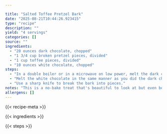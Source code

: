 ```yaml
---

title: "Salted Toffee Pretzel Bark"
date: "2025-08-21T10:44:26.923415"
type: "recipe"
description: ""
yield: "4 servings"
categories: []
source: ""
ingredients:
  - "20 ounces dark chocolate, chopped"
  - "1 3/4 cup broken pretzel pieces, divided"
  - "1 cup toffee pieces, divided"
  - "10 ounces white chocolate, chopped"
steps:
  - "In a double boiler or in a microwave on low power, melt the dark chocolate, stirring until the chocolate is smooth. Pour chocolate into pan and spread evenly. Sprinkle with 1 1/4 cup of the pretzel pieces and 3/4 cup of the toffee pieces. Spread the mixture on the prepared baking sheet. Refrigerate for at least 30 minutes."
  - "Melt the white chocolate in the same manner as you did the dark chocolate, stirring until completely smooth. Remove the baking sheet from the refrigerator and use a spoon to drizzle the white chocolate on top of the hardened dark chocolate layer. Sprinkle with the remaining pretzel pieces and toffee, using your palm to lightly press them into the white chocolate. Return the pan to the refrigerator for at least 30 minutes."
  - "Use a sharp knife to break the bark into pieces."
notes: "This is a no-bake treat that's beautiful to look at but even better to eat. Forget plain old peppermint bark, spice up your cookie platter with this high-falootin' salty-sweet delight! You can use bittersweet or semisweet chocolate here, but buy the best you can afford. The dark chocolate is the canvas for all the wonderful flavors!"
allergens: []
---
```


{{< recipe-meta >}}

{{< ingredients >}}

{{< steps >}}
